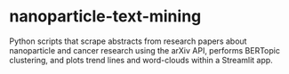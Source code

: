 # nanoparticle-text-mining
Python scripts that scrape abstracts from research papers about nanoparticle and cancer research using the arXiv API, performs BERTopic clustering, and plots trend lines and word-clouds within a Streamlit app.
